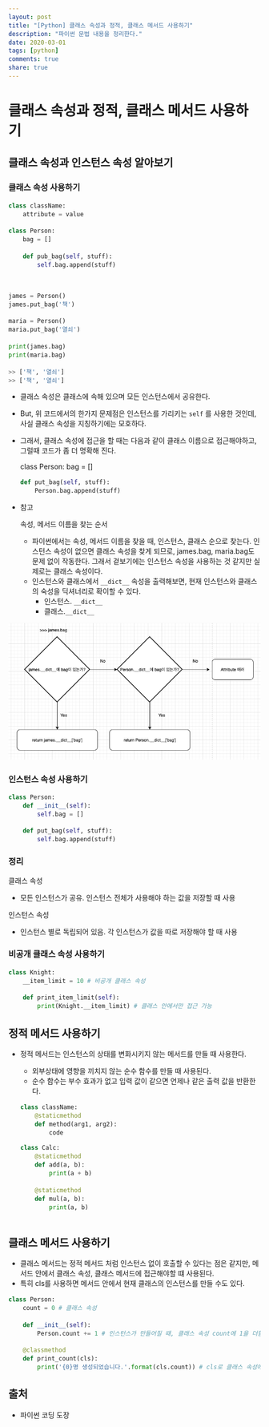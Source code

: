 ```yaml
---
layout: post
title: "[Python] 클래스 속성과 정적, 클래스 메서드 사용하기"
description: "파이썬 문법 내용을 정리한다."
date: 2020-03-01
tags: [python]
comments: true
share: true
---
```




# 클래스 속성과 정적, 클래스 메서드 사용하기



## 클래스 속성과 인스턴스 속성 알아보기

### 클래스 속성 사용하기

```python
class className:
    attribute = value

class Person:
    bag = []
    
    def pub_bag(self, stuff):
        self.bag.append(stuff)
```


​    

```python
james = Person()
james.put_bag('책')

maria = Person()
maria.put_bag('열쇠')

print(james.bag)
print(maria.bag)

>> ['책', '열쇠']
>> ['책', '열쇠']
```

- 클래스 속성은 클래스에 속해 있으며 모든 인스턴스에서 공유한다.

- But, 위 코드에서의 한가지 문제점은 인스턴스를 가리키는 `self` 를 사용한 것인데, 사실 클래스 속성을 지칭하기에는 모호하다.

- 그래서, 클래스 속성에 접근을 할 때는 다음과 같이 클래스 이름으로 접근해야하고, 그럴때 코드가 좀 더 명확해 진다.

  class Person:
      bag = []

  ```python
  def put_bag(self, stuff):
      Person.bag.append(stuff)
  ```

- 참고

  속성, 메서드 이름을 찾는 순서

  - 파이썬에서는 속성, 메서드 이름을 찾을 때, 인스턴스, 클래스 순으로 찾는다. 인스턴스 속성이 없으면 클래스 속성을 찾게 되므로, james.bag, maria.bag도 문제 없이 작동한다. 그래서 겉보기에는 인스턴스 속성을 사용하는 것 같지만 실제로는 클래스 속성이다.
  - 인스턴스와 클래스에서 `__dict__` 속성을 출력해보면, 현재 인스턴스와 클래스의 숙성을 딕셔너리로 확이할 수 있다.
    - 인스턴스. `__dict__`
    - 클래스.`__dict__`

![image-123456](/images/class_method_and_static_method.png)

### 인스턴스 속성 사용하기

```python
class Person:
    def __init__(self):
        self.bag = []

    def put_bag(self, stuff):
        self.bag.append(stuff)
```

### 정리

클래스 속성

- 모든 인스턴스가 공유. 인스턴스 전체가 사용해야 하는 값을 저장할 때 사용

인스턴스 속성

- 인스턴스 별로 독립되어 있음. 각 인스턴스가 값을 따로 저장해야 할 때 사용

### 비공개 클래스 속성 사용하기

```python
class Knight:
    __item_limit = 10 # 비공개 클래스 속성
		
    def print_item_limit(self):
        print(Knight.__item_limit) # 클래스 안에서만 접근 가능
```

## 정적 메서드 사용하기

- 정적 메서드는 인스턴스의 상태를 변화시키지 않는 메서드를 만들 때 사용한다.

  - 외부상태에 영향을 끼치지 않는 순수 함수를 만들 때 사용된다.
  - 순수 함수는 부수 효과가 없고 입력 값이 같으면 언제나 같은 출력 값을 반환한다.

  

  ```python
  class className:
      @staticmethod
      def method(arg1, arg2):
          code
  ```

  

  ```python
  class Calc:
      @staticmethod
      def add(a, b):
          print(a + b)
          
      @staticmethod
      def mul(a, b):
          print(a, b)        
          
  ```

## 클래스 메서드 사용하기

- 클래스 메서드는 정적 메서드 처럼 인스턴스 없이 호출할 수 있다는 점은 같지만, 메서드 안에서 클래스 속성, 클래스 메서드에 접근해야할 떄 사용된다.
- 특히 cls를 사용하면 메서드 안에서 현재 클래스의 인스턴스를 만들 수도 있다.

```python
class Person:
    count = 0 # 클래스 속성

    def __init__(self):
        Person.count += 1 # 인스턴스가 만들어질 때, 클래스 속성 count에 1을 더함

    @classmethod
    def print_count(cls):
        print('{0}명 생성되었습니다.'.format(cls.count)) # cls로 클래스 속성에 접근
```



## 출처

- 파이썬 코딩 도장